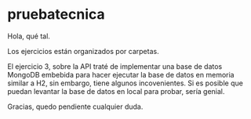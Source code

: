 # pruebatecnica

Hola, qué tal.

Los ejercicios están organizados por carpetas.

El ejercicio 3, sobre la API traté de implementar una base de datos MongoDB embebida para hacer ejecutar la base de datos en memoria similar a H2, sin embargo, tiene algunos incovenientes.
Si es posible que puedan levantar la base de datos en local para probar, sería genial.

Gracias, quedo pendiente cualquier duda.
